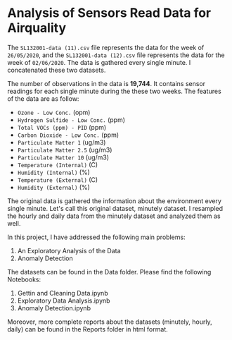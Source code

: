 # Analysis of Sensors Read Data for Airquality 
The `SL132001-data (11).csv` file represents the data for the week of `26/05/2020`, and the `SL132001-data (12).csv` file represents the data for the week of `02/06/2020`. The data is gathered every single minute. I concatenated these two datasets.  

The number of observations in the data is **19,744**. It contains sensor readings for each single minute during the these two weeks. The features of the data are as follow:
- `Ozone - Low Conc.` (opm)
- `Hydrogen Sulfide - Low Conc.` (ppm)
- `Total VOCs (ppm) - PID` (ppm)
- `Carbon Dioxide - Low Conc.` (ppm)
- `Particulate Matter 1` (ug/m3)
- `Particulate Matter 2.5` (ug/m3)
- `Particulate Matter 10` (ug/m3)
- `Temperature (Internal)` (C)
- `Humidity (Internal)` (%)
- `Temperature (External)` (C)
- `Humidity (External)` (%)

The original data is gathered the information about the environment every single minute. Let's call this original dataset, minutely dataset. 
I resampled the hourly and daily data from the minutely dataset and analyzed them as well.

In this project, I have addressed the following main problems: 
1. An Exploratory Analysis of the Data
2. Anomaly Detection

The datasets can be found in the Data folder. Please find the following Notebooks:

1. Gettin and Cleaning Data.ipynb
2. Exploratory Data Analysis.ipynb
3. Anomaly Detection.ipynb

Moreover, more complete reports about the datasets (minutely, hourly, daily) can be found in the Reports folder in html format.